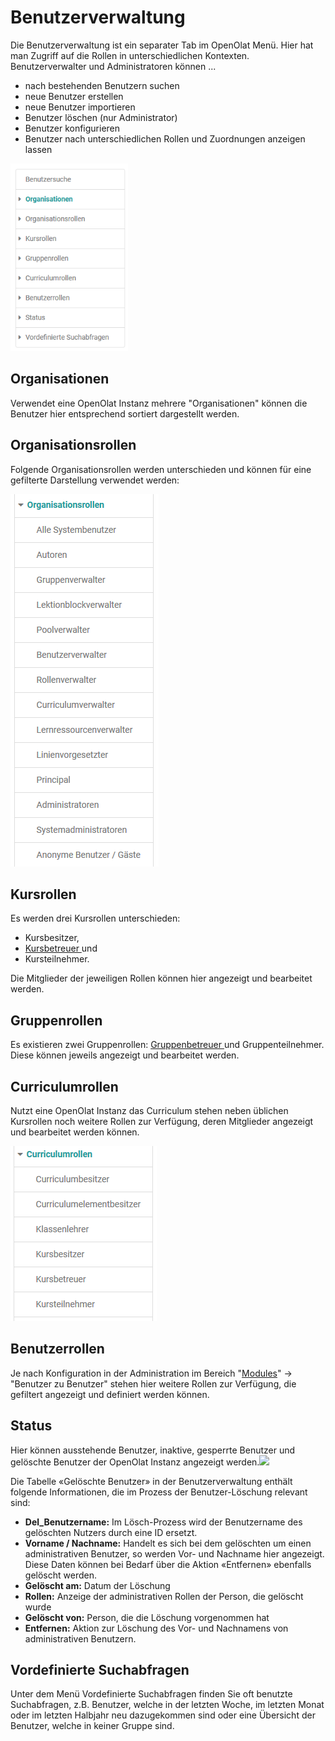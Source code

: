 # Benutzerverwaltung

Die Benutzerverwaltung ist ein separater Tab im OpenOlat Menü. Hier hat man
Zugriff auf die Rollen in unterschiedlichen Kontexten. Benutzerverwalter und
Administratoren können ...

  * nach bestehenden Benutzern suchen
  * neue Benutzer erstellen
  * neue Benutzer importieren
  * Benutzer löschen (nur Administrator)
  * Benutzer konfigurieren
  * Benutzer nach unterschiedlichen Rollen und Zuordnungen anzeigen lassen

![](assets/Benutzerverwaltung.png)

## Organisationen

Verwendet eine OpenOlat Instanz mehrere "Organisationen" können die Benutzer
hier entsprechend sortiert dargestellt werden.

## Organisationsrollen

Folgende Organisationsrollen werden unterschieden und können für eine
gefilterte Darstellung verwendet werden:

![](assets/Organisationsrollen.png)

## Kursrollen

Es werden drei Kursrollen unterschieden:

  * Kursbesitzer,
  * [Kursbetreuer ](../../manual_user/general/Coach.de.md)und
  * Kursteilnehmer.

Die Mitglieder der jeweiligen Rollen können hier angezeigt und bearbeitet
werden.

## Gruppenrollen

Es existieren zwei Gruppenrollen: [Gruppenbetreuer
](../../manual_user/groups/Group_Administration.de.md)und Gruppenteilnehmer. Diese können jeweils
angezeigt und bearbeitet werden.

## Curriculumrollen

Nutzt eine OpenOlat Instanz das Curriculum stehen neben üblichen Kursrollen
noch weitere Rollen zur Verfügung, deren Mitglieder angezeigt und bearbeitet
werden können.

![](assets/Curriculumrollen.png)

## Benutzerrollen

Je nach Konfiguration in der Administration im Bereich
"[Modules](../administration/Modules.de.md)" → "Benutzer zu Benutzer" stehen hier weitere Rollen
zur Verfügung, die gefiltert angezeigt und definiert werden können.

## Status

Hier können ausstehende Benutzer, inaktive, gesperrte Benutzer und gelöschte
Benutzer der OpenOlat Instanz angezeigt
werden.![](assets/Gel%C3%B6schte_Benutzer_DE.png)

Die Tabelle «Gelöschte Benutzer» in der Benutzerverwaltung enthält folgende
Informationen, die im Prozess der Benutzer-Löschung relevant sind:

  *  **Del_Benutzername:**  Im Lösch-Prozess wird der Benutzername des gelöschten Nutzers durch eine ID ersetzt.
  *  **Vorname / Nachname:**  Handelt es sich bei dem gelöschten um einen administrativen Benutzer, so werden Vor- und Nachname hier angezeigt. Diese Daten können bei Bedarf über die Aktion «Entfernen» ebenfalls gelöscht werden.
  *  **Gelöscht am:** Datum der Löschung
  *  **Rollen:**  Anzeige der administrativen Rollen der Person, die gelöscht wurde
  *  **Gelöscht von:** Person, die die Löschung vorgenommen hat
  *  **Entfernen:**  Aktion zur Löschung des Vor- und Nachnamens von administrativen Benutzern.

## Vordefinierte Suchabfragen

Unter dem Menü Vordefinierte Suchabfragen finden Sie oft benutzte
Suchabfragen, z.B. Benutzer, welche in der letzten Woche, im letzten Monat
oder im letzten Halbjahr neu dazugekommen sind oder eine Übersicht der
Benutzer, welche in keiner Gruppe sind.

